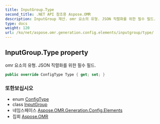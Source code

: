 ```yaml
---
title: InputGroup.Type
second_title: .NET API 참조용 Aspose.OMR
description: InputGroup 재산. omr 요소의 유형. JSON 직렬화를 위한 필수 필드.
type: docs
weight: 120
url: /ko/net/aspose.omr.generation.config.elements/inputgroup/type/
---
```

## InputGroup.Type property

omr 요소의 유형. JSON 직렬화를 위한 필수 필드.

```csharp
public override ConfigType Type { get; set; }
```

### 또한보십시오

* enum [ConfigType](../../../aspose.omr.generation.config.enums/configtype/)
* class [InputGroup](../)
* 네임스페이스 [Aspose.OMR.Generation.Config.Elements](../../inputgroup/)
* 집회 [Aspose.OMR](../../../)


